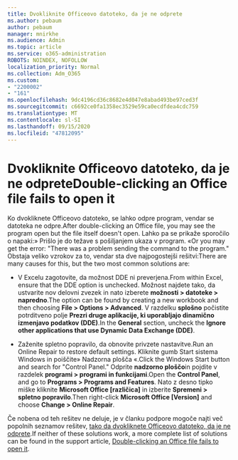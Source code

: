 ```yaml
---
title: Dvokliknite Officeovo datoteko, da je ne odprete
ms.author: pebaum
author: pebaum
manager: mnirkhe
ms.audience: Admin
ms.topic: article
ms.service: o365-administration
ROBOTS: NOINDEX, NOFOLLOW
localization_priority: Normal
ms.collection: Adm_O365
ms.custom:
- "2200002"
- "161"
ms.openlocfilehash: 9dc4196cd36c8682e4d047e8abad493be97ced3f
ms.sourcegitcommit: c6692ce0fa1358ec3529e59ca0ecdfdea4cdc759
ms.translationtype: MT
ms.contentlocale: sl-SI
ms.lasthandoff: 09/15/2020
ms.locfileid: "47812095"
---
```

# <a name="double-clicking-an-office-file-fails-to-open-it"></a><span data-ttu-id="00e4e-102">Dvokliknite Officeovo datoteko, da je ne odprete</span><span class="sxs-lookup"><span data-stu-id="00e4e-102">Double-clicking an Office file fails to open it</span></span>

<span data-ttu-id="00e4e-103">Ko dvokliknete Officeovo datoteko, se lahko odpre program, vendar se datoteka ne odpre.</span><span class="sxs-lookup"><span data-stu-id="00e4e-103">After double-clicking an Office file, you may see the program open but the file itself doesn't open.</span></span> <span data-ttu-id="00e4e-104">Lahko pa se prikaže sporočilo o napaki:» Prišlo je do težave s pošiljanjem ukaza v program. «</span><span class="sxs-lookup"><span data-stu-id="00e4e-104">Or you may get the error: "There was a problem sending the command to the program."</span></span> <span data-ttu-id="00e4e-105">Obstaja veliko vzrokov za to, vendar sta dve najpogostejši rešitvi:</span><span class="sxs-lookup"><span data-stu-id="00e4e-105">There are many causes for this, but the two most common solutions are:</span></span>

- <span data-ttu-id="00e4e-106">V Excelu zagotovite, da možnost DDE ni preverjena.</span><span class="sxs-lookup"><span data-stu-id="00e4e-106">From within Excel, ensure that the DDE option is unchecked.</span></span> <span data-ttu-id="00e4e-107">Možnost najdete tako, da ustvarite nov delovni zvezek in nato izberete **možnosti > datoteke > napredno**.</span><span class="sxs-lookup"><span data-stu-id="00e4e-107">The option can be found by creating a new workbook and then choosing **File > Options > Advanced**.</span></span> <span data-ttu-id="00e4e-108">V razdelku **splošno** počistite potrditveno polje **Prezri druge aplikacije, ki uporabljajo dinamično izmenjavo podatkov (DDE)**.</span><span class="sxs-lookup"><span data-stu-id="00e4e-108">In the **General** section, uncheck the **Ignore other applications that use Dynamic Data Exchange (DDE)**.</span></span>

- <span data-ttu-id="00e4e-109">Zaženite spletno popravilo, da obnovite privzete nastavitve.</span><span class="sxs-lookup"><span data-stu-id="00e4e-109">Run an Online Repair to restore default settings.</span></span> <span data-ttu-id="00e4e-110">Kliknite gumb Start sistema Windows in poiščite» Nadzorna plošča «.</span><span class="sxs-lookup"><span data-stu-id="00e4e-110">Click the Windows Start button and search for "Control Panel."</span></span> <span data-ttu-id="00e4e-111">Odprite **nadzorno ploščo**in pojdite v razdelek **programi > programi in funkcijami**.</span><span class="sxs-lookup"><span data-stu-id="00e4e-111">Open the **Control Panel**, and go to **Programs > Programs and Features**.</span></span> <span data-ttu-id="00e4e-112">Nato z desno tipko miške kliknite **Microsoft Office [različica]** in izberite **Spremeni > spletno popravilo**.</span><span class="sxs-lookup"><span data-stu-id="00e4e-112">Then right-click **Microsoft Office [Version]** and choose **Change > Online Repair**.</span></span>

<span data-ttu-id="00e4e-113">Če nobena od teh rešitev ne deluje, je v članku podpore mogoče najti več popolnih seznamov rešitev, [tako da dvokliknete Officeovo datoteko, da je ne odprete](https://support.office.com/article/Double-clicking-an-Office-file-fails-to-open-it-1e9c0ad9-34c8-4440-a42e-d30186b29ed6).</span><span class="sxs-lookup"><span data-stu-id="00e4e-113">If neither of these solutions work, a more complete list of solutions can be found in the support article, [Double-clicking an Office file fails to open it](https://support.office.com/article/Double-clicking-an-Office-file-fails-to-open-it-1e9c0ad9-34c8-4440-a42e-d30186b29ed6).</span></span>
